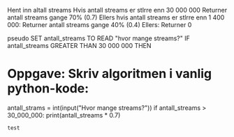 

Hent inn altall streams
Hvis antall streams er stlrre enn 30 000 000
    Returner antall streams gange 70% (0.7)
Ellers hvis antall streams er stlrre enn 1 400 000:
    Returner antall streams gange 40% (0.4)
Ellers:
    Returner 0


pseudo
SET antall_streams TO READ "hvor mange streams?"
IF antall_streams GREATER THAN 30 000 000
  THEN 


# Oppgave: Skriv algoritmen i vanlig python-kode:
antall_strams = int(input("Hvor mange streams?"))
if antall_streams > 30_000_000:
    print(antall_streams * 0.7)

    test
